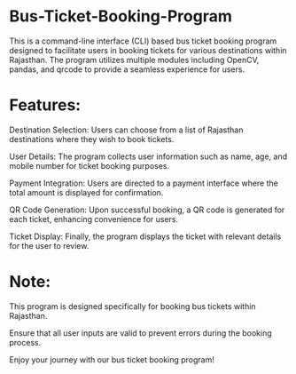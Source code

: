 # Bus-Ticket-Booking-Program

This is a command-line interface (CLI) based bus ticket booking program designed to facilitate users in booking tickets for various destinations within Rajasthan. The program utilizes multiple modules including OpenCV, pandas, and qrcode to provide a seamless experience for users.

# Features:
Destination Selection: Users can choose from a list of Rajasthan destinations where they wish to book tickets.

User Details: The program collects user information such as name, age, and mobile number for ticket booking purposes.

Payment Integration: Users are directed to a payment interface where the total amount is displayed for confirmation.

QR Code Generation: Upon successful booking, a QR code is generated for each ticket, enhancing convenience for users.

Ticket Display: Finally, the program displays the ticket with relevant details for the user to review.

# Note:
This program is designed specifically for booking bus tickets within Rajasthan.

Ensure that all user inputs are valid to prevent errors during the booking process.

Enjoy your journey with our bus ticket booking program!
